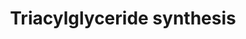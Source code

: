 ---
annotations:
- id: PW:0000736
  parent: classic metabolic pathway
  type: Pathway Ontology
  value: triacylglycerol biosynthetic pathway
authors:
- Evelo
- MaintBot
- AlexanderPico
- Khanspers
- AdrienDefay
- Jessev1993
- Egonw
- Eweitz
description: Triacylglyceride (or triglyceride) is a major component of skin oils,
  animal and vegetable fats, and supports the transfer of adipose and glucose between
  the liver and circulatory system. Triacylglyceride is synthesized from glycerol
  and three fatty acids. The terminal step of synthesis is performed by Diglyceride
  acyltransferase (DGAT).
last-edited: 2021-05-09
ndex: 2d46df2c-8b61-11eb-9e72-0ac135e8bacf
organisms:
- Homo sapiens
redirect_from:
- /index.php/Pathway:WP325
- /instance/WP325
- /instance/WP325_r123953
revision: r123953
schema-jsonld:
- '@context': https://schema.org/
  '@id': https://wikipathways.github.io/pathways/WP325.html
  '@type': Dataset
  creator:
    '@type': Organization
    name: WikiPathways
  description: Triacylglyceride (or triglyceride) is a major component of skin oils,
    animal and vegetable fats, and supports the transfer of adipose and glucose between
    the liver and circulatory system. Triacylglyceride is synthesized from glycerol
    and three fatty acids. The terminal step of synthesis is performed by Diglyceride
    acyltransferase (DGAT).
  keywords:
  - AGPAT1
  - AGPAT2
  - AGPAT3
  - AGPAT4
  - AGPAT5
  - AGPS
  - Acyl dihydroxyacetone phosphate
  - DGAT1
  - DGAT2
  - Diacylglycerol
  - Dihydroxyacetone phosphate
  - Fatty acyl CoA
  - GK
  - GK2
  - GNPAT
  - GPAM
  - GPD1
  - Glycerol
  - Glycerol-3-phosphate
  - LIPC
  - LIPE
  - LIPF
  - LPL
  - Lysophosphatidic acid
  - MOGAT1
  - MOGAT2
  - MOGAT3
  - Monoacylglycerol
  - PNPLA2
  - PPAP2A
  - PPAP2B
  - PPAP2C
  - Phosphatidic acid
  - Triacylglycerol
  license: CC0
  name: Triacylglyceride synthesis
seo: CreativeWork
title: Triacylglyceride synthesis
wpid: WP325
---